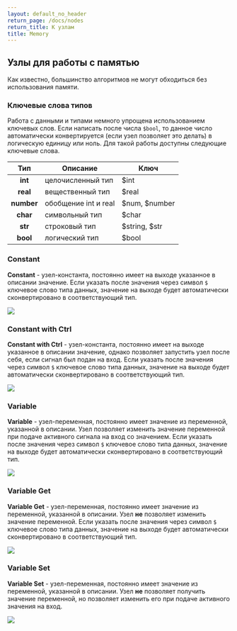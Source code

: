 ```yaml
---
layout: default_no_header
return_page: /docs/nodes
return_title: К узлам
title: Memory
---
```

## Узлы для работы с памятью

Как известно, большинство алгоритмов не могут обходиться без использования памяти.  

### Ключевые слова типов

Работа с данными и типами немного упрощена использованием ключевых слов. Если написать после числа `$bool`, то данное число
автоматически конвертируется (если узел позволяет это делать) в логическую единицу или ноль. Для такой работы доступны следующие 
ключевые слова.

| Тип | Описание | Ключ |
| :---: | --- | --- |
| **int** | целочисленный тип | $int |
| **real** | вещественный тип | $real |
| **number** | обобщение int и real | $num, $number |
| **char** | символьный тип | $char |
| **str** | строковый тип | $string, $str |
| **bool** | логический тип | $bool |

### Constant

**Constant** - узел-константа, постоянно имеет на выходе указанное в описании значение. Если указать после значения 
через символ `$` ключевое слово типа данных, значение на выходе будет автоматически сконвертировано в соответствующий тип.

<img class="img-node" src="{{site.baseurl}}/resources/docs/nodes/mem/01_constant.png"/>

### Constant with Ctrl

**Constant with Ctrl** - узел-константа, постоянно имеет на выходе указанное в описании значение, однако позволяет 
запустить узел после себя, если сигнал был подан на вход. Если указать после значения через символ `$` ключевое слово 
типа данных, значение на выходе будет автоматически сконвертировано в соответствующий тип.

<img class="img-node" src="{{site.baseurl}}/resources/docs/nodes/mem/02_constant_with_ctrl.png"/>

### Variable

**Variable** - узел-переменная, постоянно имеет значение из переменной, указанной в описании. Узел позволяет 
изменить значение переменной при подаче активного сигнала на вход со значением. Если указать после значения через символ
`$` ключевое слово типа данных, значение на выходе будет автоматически сконвертировано в соответствующий тип.

<img class="img-node" src="{{site.baseurl}}/resources/docs/nodes/mem/03_variable.png"/>

### Variable Get

**Variable Get** - узел-переменная, постоянно имеет значение из переменной, указанной в описании. Узел **не** позволяет 
изменить значение переменной. Если указать после значения через символ `$` ключевое слово типа данных, значение на 
выходе будет автоматически сконвертировано в соответствующий тип.

<img class="img-node" src="{{site.baseurl}}/resources/docs/nodes/mem/04_variable_get.png"/>

### Variable Set

**Variable Set** - узел-переменная, постоянно имеет значение из переменной, указанной в описании. Узел **не** позволяет 
получить значение переменной, но позволяет изменить его при подаче активного значения на вход.

<img class="img-node" src="{{site.baseurl}}/resources/docs/nodes/mem/05_variable_set.png"/>


[index]: {{site.baseurl}}/index
[tutorials]: {{site.baseurl}}/tutorials#content
[docs]: {{site.baseurl}}/docs#content
[drawio]: https://app.diagrams.net/?splash=0&libs=0&clibs=Uhttps://raw.githubusercontent.com/octo-gone/sync-execution/master/resources/base.drawio;Uhttps://raw.githubusercontent.com/octo-gone/sync-execution/master/resources/structure.drawio
[replit]: https://repl.it/github/octo-gone/sync-execution